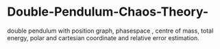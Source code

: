 # Double-Pendulum-Chaos-Theory-
double pendulum with position graph, phasespace , centre of mass, total energy, polar and cartesian coordinate and relative error estimation.
